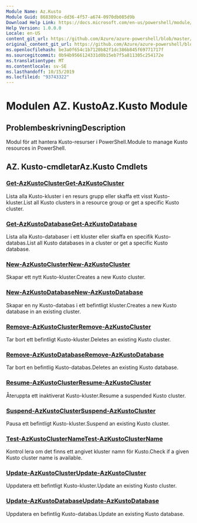 ```yaml
---
Module Name: Az.Kusto
Module Guid: 868389ce-dd36-4f57-a674-0970db085d9b
Download Help Link: https://docs.microsoft.com/en-us/powershell/module/az.kusto
Help Version: 1.0.0.0
Locale: en-US
content_git_url: https://github.com/Azure/azure-powershell/blob/master/src/Kusto/Kusto/help/Az.Kusto.md
original_content_git_url: https://github.com/Azure/azure-powershell/blob/master/src/Kusto/Kusto/help/Az.Kusto.md
ms.openlocfilehash: be3a0f654c1b7120b82f1dc386b845f69771717f
ms.sourcegitcommit: 0b94b9566124331d0b15eb7f5a811305c254172e
ms.translationtype: MT
ms.contentlocale: sv-SE
ms.lasthandoff: 10/15/2019
ms.locfileid: "93743322"
---
```

# <span data-ttu-id="d0496-101">Modulen AZ. Kusto</span><span class="sxs-lookup"><span data-stu-id="d0496-101">Az.Kusto Module</span></span>
## <span data-ttu-id="d0496-102">Problembeskrivning</span><span class="sxs-lookup"><span data-stu-id="d0496-102">Description</span></span>
<span data-ttu-id="d0496-103">Modul för att hantera Kusto-resurser i PowerShell.</span><span class="sxs-lookup"><span data-stu-id="d0496-103">Module to manage Kusto resources in PowerShell.</span></span>

## <span data-ttu-id="d0496-104">AZ. Kusto-cmdletar</span><span class="sxs-lookup"><span data-stu-id="d0496-104">Az.Kusto Cmdlets</span></span>
### [<span data-ttu-id="d0496-105">Get-AzKustoCluster</span><span class="sxs-lookup"><span data-stu-id="d0496-105">Get-AzKustoCluster</span></span>](Get-AzKustoCluster.md)
<span data-ttu-id="d0496-106">Lista alla Kusto-kluster i en resurs grupp eller skaffa ett visst Kusto-kluster.</span><span class="sxs-lookup"><span data-stu-id="d0496-106">List all Kusto clusters in a resource group or get a specific Kusto cluster.</span></span>

### [<span data-ttu-id="d0496-107">Get-AzKustoDatabase</span><span class="sxs-lookup"><span data-stu-id="d0496-107">Get-AzKustoDatabase</span></span>](Get-AzKustoDatabase.md)
<span data-ttu-id="d0496-108">Lista alla Kusto-databaser i ett kluster eller skaffa en specifik Kusto-databas.</span><span class="sxs-lookup"><span data-stu-id="d0496-108">List all Kusto databases in a cluster or get a specific Kusto database.</span></span>

### [<span data-ttu-id="d0496-109">New-AzKustoCluster</span><span class="sxs-lookup"><span data-stu-id="d0496-109">New-AzKustoCluster</span></span>](New-AzKustoCluster.md)
<span data-ttu-id="d0496-110">Skapar ett nytt Kusto-kluster.</span><span class="sxs-lookup"><span data-stu-id="d0496-110">Creates a new Kusto cluster.</span></span>

### [<span data-ttu-id="d0496-111">New-AzKustoDatabase</span><span class="sxs-lookup"><span data-stu-id="d0496-111">New-AzKustoDatabase</span></span>](New-AzKustoDatabase.md)
<span data-ttu-id="d0496-112">Skapar en ny Kusto-databas i ett befintligt kluster.</span><span class="sxs-lookup"><span data-stu-id="d0496-112">Creates a new Kusto database in an existing cluster.</span></span>

### [<span data-ttu-id="d0496-113">Remove-AzKustoCluster</span><span class="sxs-lookup"><span data-stu-id="d0496-113">Remove-AzKustoCluster</span></span>](Remove-AzKustoCluster.md)
<span data-ttu-id="d0496-114">Tar bort ett befintligt Kusto-kluster.</span><span class="sxs-lookup"><span data-stu-id="d0496-114">Deletes an existing Kusto cluster.</span></span>

### [<span data-ttu-id="d0496-115">Remove-AzKustoDatabase</span><span class="sxs-lookup"><span data-stu-id="d0496-115">Remove-AzKustoDatabase</span></span>](Remove-AzKustoDatabase.md)
<span data-ttu-id="d0496-116">Tar bort en befintlig Kusto-databas.</span><span class="sxs-lookup"><span data-stu-id="d0496-116">Deletes an existing Kusto database.</span></span>

### [<span data-ttu-id="d0496-117">Resume-AzKustoCluster</span><span class="sxs-lookup"><span data-stu-id="d0496-117">Resume-AzKustoCluster</span></span>](Resume-AzKustoCluster.md)
<span data-ttu-id="d0496-118">Återuppta ett inaktiverat Kusto-kluster.</span><span class="sxs-lookup"><span data-stu-id="d0496-118">Resume a suspended Kusto cluster.</span></span>

### [<span data-ttu-id="d0496-119">Suspend-AzKustoCluster</span><span class="sxs-lookup"><span data-stu-id="d0496-119">Suspend-AzKustoCluster</span></span>](Suspend-AzKustoCluster.md)
<span data-ttu-id="d0496-120">Pausa ett befintligt Kusto-kluster.</span><span class="sxs-lookup"><span data-stu-id="d0496-120">Suspend an existing Kusto cluster.</span></span>

### [<span data-ttu-id="d0496-121">Test-AzKustoClusterName</span><span class="sxs-lookup"><span data-stu-id="d0496-121">Test-AzKustoClusterName</span></span>](Test-AzKustoClusterName.md)
<span data-ttu-id="d0496-122">Kontrol lera om det finns ett angivet kluster namn för Kusto.</span><span class="sxs-lookup"><span data-stu-id="d0496-122">Check if a given Kusto cluster name is available.</span></span>

### [<span data-ttu-id="d0496-123">Update-AzKustoCluster</span><span class="sxs-lookup"><span data-stu-id="d0496-123">Update-AzKustoCluster</span></span>](Update-AzKustoCluster.md)
<span data-ttu-id="d0496-124">Uppdatera ett befintligt Kusto-kluster.</span><span class="sxs-lookup"><span data-stu-id="d0496-124">Update an existing Kusto cluster.</span></span>

### [<span data-ttu-id="d0496-125">Update-AzKustoDatabase</span><span class="sxs-lookup"><span data-stu-id="d0496-125">Update-AzKustoDatabase</span></span>](Update-AzKustoDatabase.md)
<span data-ttu-id="d0496-126">Uppdatera en befintlig Kusto-databas.</span><span class="sxs-lookup"><span data-stu-id="d0496-126">Update an existing Kusto database.</span></span>

